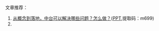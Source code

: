 文章推荐：

1. [从概念到落地，中台可以解决哪些问题？怎么做？](https://mp.weixin.qq.com/s/BvSUEBo7akT8Ydh636YsIQ)([PPT](https://pan.baidu.com/s/1BsO6Yg4WV5q9exc_tnx7Gw),提取码：m699)
2. 